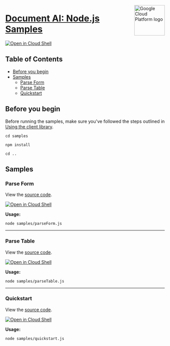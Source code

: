 [//]: # "This README.md file is auto-generated, all changes to this file will be lost."
[//]: # "To regenerate it, use `python -m synthtool`."
<img src="https://avatars2.githubusercontent.com/u/2810941?v=3&s=96" alt="Google Cloud Platform logo" title="Google Cloud Platform" align="right" height="96" width="96"/>

# [Document AI: Node.js Samples](https://github.com/googleapis/nodejs-document-ai)

[![Open in Cloud Shell][shell_img]][shell_link]



## Table of Contents

* [Before you begin](#before-you-begin)
* [Samples](#samples)
  * [Parse Form](#parse-form)
  * [Parse Table](#parse-table)
  * [Quickstart](#quickstart)

## Before you begin

Before running the samples, make sure you've followed the steps outlined in
[Using the client library](https://github.com/googleapis/nodejs-document-ai#using-the-client-library).

`cd samples`

`npm install`

`cd ..`

## Samples



### Parse Form

View the [source code](https://github.com/googleapis/nodejs-document-ai/blob/master/samples/parseForm.js).

[![Open in Cloud Shell][shell_img]](https://console.cloud.google.com/cloudshell/open?git_repo=https://github.com/googleapis/nodejs-document-ai&page=editor&open_in_editor=samples/parseForm.js,samples/README.md)

__Usage:__


`node samples/parseForm.js`


-----




### Parse Table

View the [source code](https://github.com/googleapis/nodejs-document-ai/blob/master/samples/parseTable.js).

[![Open in Cloud Shell][shell_img]](https://console.cloud.google.com/cloudshell/open?git_repo=https://github.com/googleapis/nodejs-document-ai&page=editor&open_in_editor=samples/parseTable.js,samples/README.md)

__Usage:__


`node samples/parseTable.js`


-----




### Quickstart

View the [source code](https://github.com/googleapis/nodejs-document-ai/blob/master/samples/quickstart.js).

[![Open in Cloud Shell][shell_img]](https://console.cloud.google.com/cloudshell/open?git_repo=https://github.com/googleapis/nodejs-document-ai&page=editor&open_in_editor=samples/quickstart.js,samples/README.md)

__Usage:__


`node samples/quickstart.js`






[shell_img]: https://gstatic.com/cloudssh/images/open-btn.png
[shell_link]: https://console.cloud.google.com/cloudshell/open?git_repo=https://github.com/googleapis/nodejs-document-ai&page=editor&open_in_editor=samples/README.md
[product-docs]: https://cloud.google.com/document-understanding/docs/
